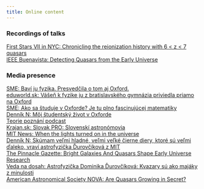```yaml
---
title: Online content
---
```


### Recordings of talks

[First Stars VII in NYC: Chronicling the reionization history with 6 < z < 7 quasars](https://www.simonsfoundation.org/flatiron/center-for-computational-astrophysics/event-videos/?search=Day+Three%2C+Session+Two%3A+Reionization+and+Heating+of+the+Intergalactic+Medium)\
[IEEE Buenavista: Detecting Quasars from the Early Universe](https://www.youtube.com/watch?v=GKd5bgJ4j8o&t=4s)

### Media presence

[SME: Baví ju fyzika. Presvedčila o tom aj Oxford.](https://tech.sme.sk/c/20292281/bavi-ju-fyzika-presvedcila-o-tom-aj-oxford.html)\
[eduworld.sk: Vášeň k fyzike ju z bratislavského gymnázia priviedla priamo na Oxford](https://eduworld.sk/cd/zuzana-granska/2670/vasen-k-fyzike-ju-z-bratislavskeho-gymnazia-priviedla-priamo-na-oxford)\
[SME: Ako sa študuje v Oxforde? Je tu plno fascinujúcej matematiky](https://vysokeskoly.sme.sk/c/8306674/ako-sa-studuje-v-oxforde-je-tu-plno-fascinujucej-matematiky.html)\
[Denník N: Môj študentský život v Oxforde](https://dennikn.sk/blog/1858898/moj-studentsky-zivot-v-oxforde/)\
[Teorie poznání podcast](https://www.youtube.com/watch?v=5Lh-a5my7I0&t=2292s)\
[Krajan.sk: Slovak PRO: Slovenskí astronómovia](https://www.krajan.sk/projekt.php?id=17132)\
[MIT News: When the lights turned on in the universe](https://news.mit.edu/2024/dominika-durovcikova-studies-early-universe-quasars-0816)\
[Denník N: Skúmam veľmi hladné, veľmi veľké čierne diery, ktoré sú veľmi ďaleko, vraví astrofyzička Ďurovčíková z MIT](https://dennikn.sk/4181851/skumam-velmi-hladne-velmi-velke-cierne-diery-ktore-su-velmi-daleko-vravi-astrofyzicka-durovcikova-z-mit/)\
[The Pinnacle Gazette: Bright Galaxies And Quasars Shape Early Universe Research](https://evrimagaci.org/tpg/bright-galaxies-and-quasars-shape-early-universe-research-21787)\
[Veda na dosah: Astrofyzička Dominika Ďurovčíková: Kvazary sú ako majáky z minulosti](https://vedanadosah.cvtisr.sk/ludia/astrofyzicka-dominika-durovcikova-kvazary-su-ako-majaky-z-minulosti/)\
[American Astronomical Society NOVA: Are Quasars Growing in Secret?](https://aasnova.org/2025/09/22/are-quasars-growing-in-secret/?utm_source=rss&utm_medium=rss&utm_campaign=are-quasars-growing-in-secret)
